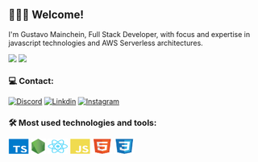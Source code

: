 ## 🙎🏼‍♂️ Welcome!

I'm Gustavo Mainchein, Full Stack Developer, with focus and expertise in javascript technologies and AWS Serverless architectures.

<div>
  <img height="180em" src="https://github-readme-stats.vercel.app/api?username=gugamainchein&show_icons=true&theme=tokyonight"/>
  <img height="180em" src="https://github-readme-stats.vercel.app/api/top-langs/?username=gugamainchein&layout=compact&theme=tokyonight"/>
</div>

### 💻 Contact:

[![Discord](https://img.shields.io/badge/Discord-7289DA?style=for-the-badge&logo=discord&logoColor=white)](https://discord.gg/Qdtxrtcw)
[![Linkdin](https://img.shields.io/badge/LinkedIn-0077B5?style=for-the-badge&logo=linkedin&logoColor=white)](https://www.linkedin.com/in/gustavosantos14/)
[![Instagram](https://img.shields.io/badge/Instagram-E4405F?style=for-the-badge&logo=instagram&logoColor=white)](https://www.instagram.com/gugamainchein/)

### 🛠️ Most used technologies and tools:

<div>
<img align="center" alt="Gustavo-Ts" height="30" width="40" src="https://raw.githubusercontent.com/devicons/devicon/master/icons/typescript/typescript-plain.svg">
<img align="center" alt="Gustavo-Node" height="30" width="30" src="https://raw.githubusercontent.com/github/explore/80688e429a7d4ef2fca1e82350fe8e3517d3494d/topics/nodejs/nodejs.png">
<img align="center" alt="Gustavo-React" height="30" width="40" src="https://raw.githubusercontent.com/devicons/devicon/master/icons/react/react-original.svg">
<img align="center" alt="Gustavo-Js" height="30" width="40" src="https://raw.githubusercontent.com/devicons/devicon/master/icons/javascript/javascript-plain.svg">
<img align="center" alt="Gustavo-HTML" height="30" width="40" src="https://raw.githubusercontent.com/devicons/devicon/master/icons/html5/html5-original.svg">
<img align="center" alt="Gustavo-CSS" height="30" width="40" src="https://raw.githubusercontent.com/devicons/devicon/master/icons/css3/css3-original.svg">
</div>
